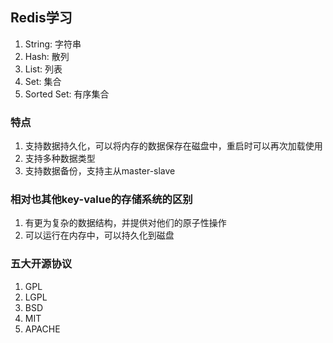 ## Redis学习

1. String: 字符串
2. Hash: 散列
3. List: 列表
4. Set: 集合
5. Sorted Set: 有序集合

### 特点

1. 支持数据持久化，可以将内存的数据保存在磁盘中，重启时可以再次加载使用
2. 支持多种数据类型
3. 支持数据备份，支持主从master-slave

### 相对也其他key-value的存储系统的区别

1. 有更为复杂的数据结构，并提供对他们的原子性操作
2. 可以运行在内存中，可以持久化到磁盘

### 五大开源协议

1. GPL
2. LGPL
3. BSD
4. MIT
5. APACHE